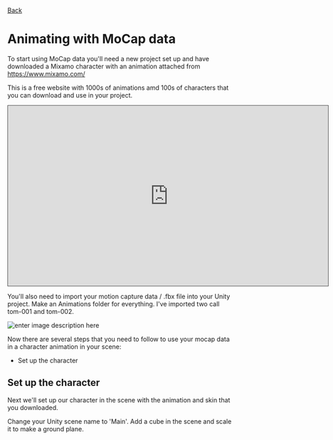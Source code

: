 [Back](https://uwetom.github.io/media-production-worksheets)

# Animating with MoCap data 

To start using MoCap data you'll need a new project set up and have downloaded a Mixamo character with an animation attached from https://www.mixamo.com/

This is a free website with 1000s of animations amd 100s of characters that you can download and use in your project.

<iframe src="https://uwe.cloud.panopto.eu/Panopto/Pages/Embed.aspx?id=4e0bdacd-1bdb-4381-ada0-b21400bfa205&autoplay=false&offerviewer=true&showtitle=true&showbrand=true&captions=false&interactivity=all" height="405" width="720" style="border: 1px solid #464646;" allowfullscreen allow="autoplay" aria-label="Panopto Embedded Video Player" aria-description="MP-MoCap-1  2024" ></iframe>

You'll also need to import your motion capture data / .fbx file into your Unity project. Make an Animations folder for everything. I've imported two call tom-001 and tom-002.

![enter image description here](https://uwetom.github.io/media-production-worksheets/wk12-animating-mocap-data/images/folders.jpg)

Now there are several steps that you need to follow to use your mocap data in a character animation in your scene:

 - Set up the character

## Set up the character

Next we'll set up our character in the scene with the animation and skin that you downloaded.

Change your Unity scene name to 'Main'. Add a cube in the scene and scale it to make a ground plane.
<!--stackedit_data:
eyJoaXN0b3J5IjpbLTE0OTU5MTk1MTksLTcyOTk0ODIwNywtMT
YwNzUxMzM2NywtMTA4ODExNTI3MiwyNjQ1MTQwNjksLTIwMTY0
MTkzNDYsNzMwOTk4MTE2XX0=
-->